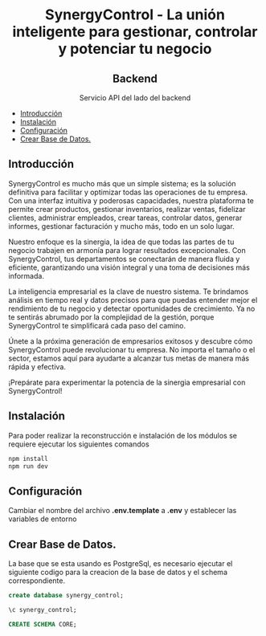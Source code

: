 <h1 align="center"><b>SynergyControl</b> - La unión inteligente para gestionar, controlar y potenciar tu negocio</h1>
<h2 align="center"><b>Backend</b></h2>

<p align="center">Servicio API del lado del backend</p>

- [Introducción](#introducción)
- [Instalación](#instalación)
- [Configuración](#configuración)
- [Crear Base de Datos.](#crear-base-de-datos)

## Introducción

SynergyControl es mucho más que un simple sistema; es la solución definitiva para facilitar y optimizar todas las
operaciones de tu empresa. Con una interfaz intuitiva y poderosas capacidades, nuestra plataforma te permite crear
productos, gestionar inventarios, realizar ventas, fidelizar clientes, administrar empleados, crear tareas, controlar
datos, generar informes, gestionar facturación y mucho más, todo en un solo lugar.

Nuestro enfoque es la sinergia, la idea de que todas las partes de tu negocio trabajen en armonía para lograr resultados
excepcionales. Con SynergyControl, tus departamentos se conectarán de manera fluida y eficiente, garantizando una visión
integral y una toma de decisiones más informada.

La inteligencia empresarial es la clave de nuestro sistema. Te brindamos análisis en tiempo real y datos precisos para
que puedas entender mejor el rendimiento de tu negocio y detectar oportunidades de crecimiento. Ya no te sentirás
abrumado por la complejidad de la gestión, porque SynergyControl te simplificará cada paso del camino.

Únete a la próxima generación de empresarios exitosos y descubre cómo SynergyControl puede revolucionar tu empresa. No
importa el tamaño o el sector, estamos aquí para ayudarte a alcanzar tus metas de manera más rápida y efectiva.

¡Prepárate para experimentar la potencia de la sinergia empresarial con SynergyControl!

## Instalación

Para poder realizar la reconstrucción e instalación de los módulos se requiere ejecutar los siguientes comandos

```bash copy
npm install
npm run dev
```

## Configuración

Cambiar el nombre del archivo __.env.template__ a __.env__ y establecer las variables de entorno

## Crear Base de Datos.

La base que se esta usando es PostgreSql, es necesario ejecutar el siguiente codigo para la creacion de la base de datos
y el schema correspondiente.

```sql copy
create database synergy_control;

\c synergy_control;

CREATE SCHEMA CORE;
```
